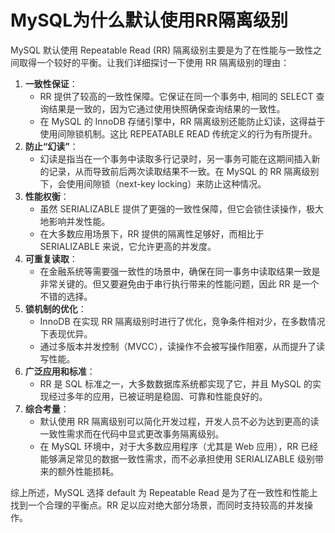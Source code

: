 # MySQL为什么默认使用RR隔离级别

<font style="color:rgba(0, 0, 0, 0.82);">MySQL 默认使用 Repeatable Read (RR) 隔离级别主要是为了在性能与一致性之间取得一个较好的平衡。让我们详细探讨一下使用 RR 隔离级别的理由：</font>

1. **<font style="color:rgba(0, 0, 0, 0.82);">一致性保证</font>**<font style="color:rgba(0, 0, 0, 0.82);">：</font>
    - <font style="color:rgba(0, 0, 0, 0.82);">RR 提供了较高的一致性保障。它保证在同一个事务中, 相同的 SELECT 查询结果是一致的，因为它通过使用快照确保查询结果的一致性。</font>
    - <font style="color:rgba(0, 0, 0, 0.82);">在 MySQL 的 InnoDB 存储引擎中，RR 隔离级别还能防止幻读，这得益于使用间隙锁机制。这比 REPEATABLE READ 传统定义的行为有所提升。</font>
2. **<font style="color:rgba(0, 0, 0, 0.82);">防止“幻读”</font>**<font style="color:rgba(0, 0, 0, 0.82);">：</font>
    - <font style="color:rgba(0, 0, 0, 0.82);">幻读是指当在一个事务中读取多行记录时，另一事务可能在这期间插入新的记录，从而导致前后两次读取结果不一致。在 MySQL 的 RR 隔离级别下，会使用间隙锁（next-key locking）来防止这种情况。</font>
3. **<font style="color:rgba(0, 0, 0, 0.82);">性能权衡</font>**<font style="color:rgba(0, 0, 0, 0.82);">：</font>
    - <font style="color:rgba(0, 0, 0, 0.82);">虽然 SERIALIZABLE 提供了更强的一致性保障，但它会锁住读操作，极大地影响并发性能。</font>
    - <font style="color:rgba(0, 0, 0, 0.82);">在大多数应用场景下，RR 提供的隔离性足够好，而相比于 SERIALIZABLE 来说，它允许更高的并发度。</font>
4. **<font style="color:rgba(0, 0, 0, 0.82);">可重复读取</font>**<font style="color:rgba(0, 0, 0, 0.82);">：</font>
    - <font style="color:rgba(0, 0, 0, 0.82);">在金融系统等需要强一致性的场景中，确保在同一事务中读取结果一致是非常关键的。但又要避免由于串行执行带来的性能问题，因此 RR 是一个不错的选择。</font>
5. **<font style="color:rgba(0, 0, 0, 0.82);">锁机制的优化</font>**<font style="color:rgba(0, 0, 0, 0.82);">：</font>
    - <font style="color:rgba(0, 0, 0, 0.82);">InnoDB 在实现 RR 隔离级别时进行了优化，竞争条件相对少，在多数情况下表现优异。</font>
    - <font style="color:rgba(0, 0, 0, 0.82);">通过多版本并发控制（MVCC），读操作不会被写操作阻塞，从而提升了读写性能。</font>
6. **<font style="color:rgba(0, 0, 0, 0.82);">广泛应用和标准</font>**<font style="color:rgba(0, 0, 0, 0.82);">：</font>
    - <font style="color:rgba(0, 0, 0, 0.82);">RR 是 SQL 标准之一，大多数数据库系统都实现了它，并且 MySQL 的实现经过多年的应用，已被证明是稳固、可靠和性能良好的。</font>
7. **<font style="color:rgba(0, 0, 0, 0.82);">综合考量</font>**<font style="color:rgba(0, 0, 0, 0.82);">：</font>
    - <font style="color:rgba(0, 0, 0, 0.82);">默认使用 RR 隔离级别可以简化开发过程，开发人员不必为达到更高的读一致性需求而在代码中显式更改事务隔离级别。</font>
    - <font style="color:rgba(0, 0, 0, 0.82);">在 MySQL 环境中，对于大多数应用程序（尤其是 Web 应用），RR 已经能够满足常见的数据一致性需求，而不必承担使用 SERIALIZABLE 级别带来的额外性能损耗。</font>

<font style="color:rgba(0, 0, 0, 0.82);">综上所述，MySQL 选择 default 为 Repeatable Read 是为了在一致性和性能上找到一个合理的平衡点。RR 足以应对绝大部分场景，而同时支持较高的并发操作。</font>

